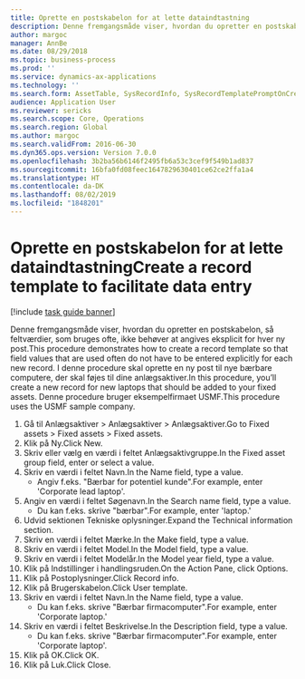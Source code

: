 ```yaml
---
title: Oprette en postskabelon for at lette dataindtastning
description: Denne fremgangsmåde viser, hvordan du opretter en postskabelon, så feltværdier, som bruges ofte, ikke behøver at angives eksplicit for hver ny post.
author: margoc
manager: AnnBe
ms.date: 08/29/2018
ms.topic: business-process
ms.prod: ''
ms.service: dynamics-ax-applications
ms.technology: ''
ms.search.form: AssetTable, SysRecordInfo, SysRecordTemplatePromptOnCreate
audience: Application User
ms.reviewer: sericks
ms.search.scope: Core, Operations
ms.search.region: Global
ms.author: margoc
ms.search.validFrom: 2016-06-30
ms.dyn365.ops.version: Version 7.0.0
ms.openlocfilehash: 3b2ba56b6146f2495fb6a53c3cef9f549b1ad837
ms.sourcegitcommit: 16bfa0fd08feec1647829630401ce62ce2ffa1a4
ms.translationtype: HT
ms.contentlocale: da-DK
ms.lasthandoff: 08/02/2019
ms.locfileid: "1848201"
---
```

# <a name="create-a-record-template-to-facilitate-data-entry"></a><span data-ttu-id="0e963-103">Oprette en postskabelon for at lette dataindtastning</span><span class="sxs-lookup"><span data-stu-id="0e963-103">Create a record template to facilitate data entry</span></span>

[!include [task guide banner](../../includes/task-guide-banner.md)]

<span data-ttu-id="0e963-104">Denne fremgangsmåde viser, hvordan du opretter en postskabelon, så feltværdier, som bruges ofte, ikke behøver at angives eksplicit for hver ny post.</span><span class="sxs-lookup"><span data-stu-id="0e963-104">This procedure demonstrates how to create a record template so that field values that are used often do not have to be entered explicitly for each new record.</span></span> <span data-ttu-id="0e963-105">I denne procedure skal oprette en ny post til nye bærbare computere, der skal føjes til dine anlægsaktiver.</span><span class="sxs-lookup"><span data-stu-id="0e963-105">In this procedure, you’ll create a new record for new laptops that should be added to your fixed assets.</span></span> <span data-ttu-id="0e963-106">Denne procedure bruger eksempelfirmaet USMF.</span><span class="sxs-lookup"><span data-stu-id="0e963-106">This procedure uses the USMF sample company.</span></span>

1. <span data-ttu-id="0e963-107">Gå til Anlægsaktiver > Anlægsaktiver > Anlægsaktiver.</span><span class="sxs-lookup"><span data-stu-id="0e963-107">Go to Fixed assets > Fixed assets > Fixed assets.</span></span>
2. <span data-ttu-id="0e963-108">Klik på Ny.</span><span class="sxs-lookup"><span data-stu-id="0e963-108">Click New.</span></span>
3. <span data-ttu-id="0e963-109">Skriv eller vælg en værdi i feltet Anlægsaktivgruppe.</span><span class="sxs-lookup"><span data-stu-id="0e963-109">In the Fixed asset group field, enter or select a value.</span></span>
4. <span data-ttu-id="0e963-110">Skriv en værdi i feltet Navn.</span><span class="sxs-lookup"><span data-stu-id="0e963-110">In the Name field, type a value.</span></span>
    * <span data-ttu-id="0e963-111">Angiv f.eks. "Bærbar for potentiel kunde".</span><span class="sxs-lookup"><span data-stu-id="0e963-111">For example, enter 'Corporate lead laptop'.</span></span>  
5. <span data-ttu-id="0e963-112">Angiv en værdi i feltet Søgenavn.</span><span class="sxs-lookup"><span data-stu-id="0e963-112">In the Search name field, type a value.</span></span>
    * <span data-ttu-id="0e963-113">Du kan f.eks. skrive "bærbar".</span><span class="sxs-lookup"><span data-stu-id="0e963-113">For example, enter 'laptop.'</span></span>  
6. <span data-ttu-id="0e963-114">Udvid sektionen Tekniske oplysninger.</span><span class="sxs-lookup"><span data-stu-id="0e963-114">Expand the Technical information section.</span></span>
7. <span data-ttu-id="0e963-115">Skriv en værdi i feltet Mærke.</span><span class="sxs-lookup"><span data-stu-id="0e963-115">In the Make field, type a value.</span></span>
8. <span data-ttu-id="0e963-116">Skriv en værdi i feltet Model.</span><span class="sxs-lookup"><span data-stu-id="0e963-116">In the Model field, type a value.</span></span>
9. <span data-ttu-id="0e963-117">Skriv en værdi i feltet Modelår.</span><span class="sxs-lookup"><span data-stu-id="0e963-117">In the Model year field, type a value.</span></span>
10. <span data-ttu-id="0e963-118">Klik på Indstillinger i handlingsruden.</span><span class="sxs-lookup"><span data-stu-id="0e963-118">On the Action Pane, click Options.</span></span>
11. <span data-ttu-id="0e963-119">Klik på Postoplysninger.</span><span class="sxs-lookup"><span data-stu-id="0e963-119">Click Record info.</span></span>
12. <span data-ttu-id="0e963-120">Klik på Brugerskabelon.</span><span class="sxs-lookup"><span data-stu-id="0e963-120">Click User template.</span></span>
13. <span data-ttu-id="0e963-121">Skriv en værdi i feltet Navn.</span><span class="sxs-lookup"><span data-stu-id="0e963-121">In the Name field, type a value.</span></span>
    * <span data-ttu-id="0e963-122">Du kan f.eks. skrive "Bærbar firmacomputer".</span><span class="sxs-lookup"><span data-stu-id="0e963-122">For example, enter 'Corporate laptop.'</span></span>  
14. <span data-ttu-id="0e963-123">Skriv en værdi i feltet Beskrivelse.</span><span class="sxs-lookup"><span data-stu-id="0e963-123">In the Description field, type a value.</span></span>
    * <span data-ttu-id="0e963-124">Du kan f.eks. skrive "Bærbar firmacomputer".</span><span class="sxs-lookup"><span data-stu-id="0e963-124">For example, enter 'Corporate laptop'.</span></span>  
15. <span data-ttu-id="0e963-125">Klik på OK.</span><span class="sxs-lookup"><span data-stu-id="0e963-125">Click OK.</span></span>
16. <span data-ttu-id="0e963-126">Klik på Luk.</span><span class="sxs-lookup"><span data-stu-id="0e963-126">Click Close.</span></span>

